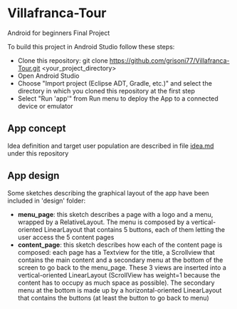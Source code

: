 # Villafranca-Tour
Android for beginners Final Project

To build this project in Android Studio follow these steps:

- Clone this repository: git clone https://github.com/grisoni77/Villafranca-Tour.git <your_project_directory>
- Open Android Studio
- Choose "Import project (Eclipse ADT, Gradle, etc.)" and select the directory in which you cloned this repository at the first step
- Select "Run 'app'" from Run menu to deploy the App to a connected device or emulator

## App concept
Idea definition and target user population are described in file [idea.md](idea.md) under this repository

## App design
Some sketches describing the graphical layout of the app have been included in 'design' folder:
- **menu_page**: this sketch describes a page with a logo and a menu, wrapped by a RelativeLayout. The menu is composed by a vertical-oriented LinearLayout that contains 5 buttons, each of them letting the user access the 5 content pages
- **content_page**: this sketch describes how each of the content page is composed: each page has a Textview for the title, a Scrollview that contains the main content and a secondary menu at the bottom of the screen to go back to the menu_page. These 3 views are inserted into a vertical-oriented LinearLayout (ScrollView has weight=1 because the content has to occupy as much space as possible). The secondary menu at the bottom is made up by a horizontal-oriented LinearLayout that contains the buttons (at least the button to go back to menu)
